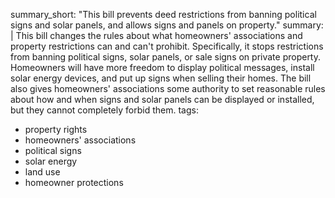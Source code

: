 summary_short: "This bill prevents deed restrictions from banning political signs and solar panels, and allows signs and panels on property."
summary: |
  This bill changes the rules about what homeowners' associations and property restrictions can and can't prohibit. Specifically, it stops restrictions from banning political signs, solar panels, or sale signs on private property. Homeowners will have more freedom to display political messages, install solar energy devices, and put up signs when selling their homes. The bill also gives homeowners' associations some authority to set reasonable rules about how and when signs and solar panels can be displayed or installed, but they cannot completely forbid them.
tags:
  - property rights
  - homeowners' associations
  - political signs
  - solar energy
  - land use
  - homeowner protections
